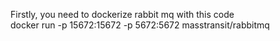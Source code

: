 Firstly, you need to dockerize rabbit mq with this code <br>
docker run -p 15672:15672 -p 5672:5672 masstransit/rabbitmq
